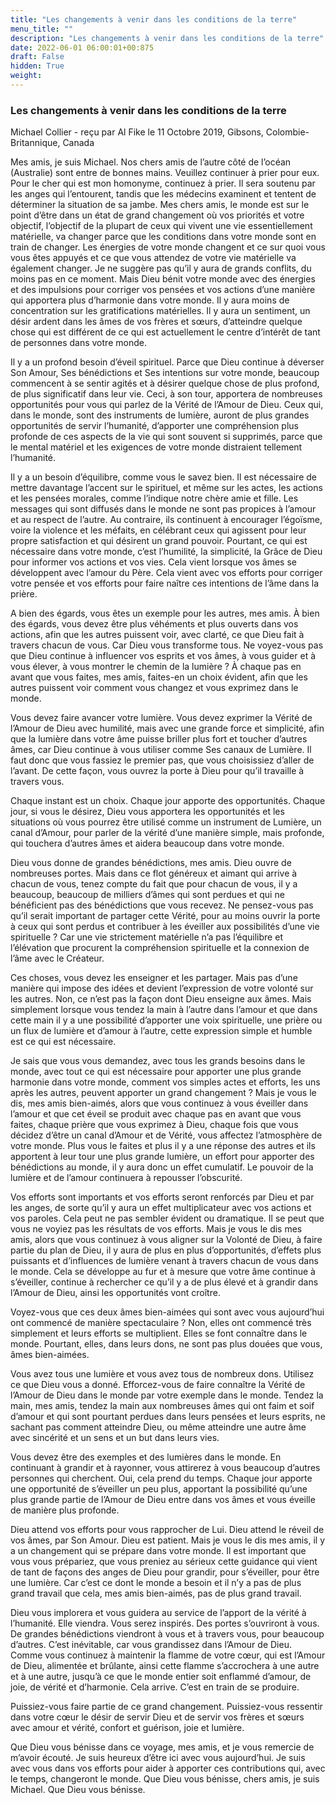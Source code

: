 ```yaml
---
title: "Les changements à venir dans les conditions de la terre"
menu_title: ""
description: "Les changements à venir dans les conditions de la terre"
date: 2022-06-01 06:00:01+00:875
draft: False
hidden: True
weight:
---
```

### Les changements à venir dans les conditions de la terre

Michael Collier - reçu par Al Fike le 11 Octobre 2019, Gibsons, Colombie-Britannique, Canada

Mes amis, je suis Michael. Nos chers amis de l’autre côté de l’océan (Australie) sont entre de bonnes mains. Veuillez continuer à prier pour eux. Pour le cher qui est mon homonyme, continuez à prier. Il sera soutenu par les anges qui l’entourent, tandis que les médecins examinent et tentent de déterminer la situation de sa jambe. Mes chers amis, le monde est sur le point d’être dans un état de grand changement où vos priorités et votre objectif, l’objectif de la plupart de ceux qui vivent une vie essentiellement matérielle, va changer parce que les conditions dans votre monde sont en train de changer. Les énergies de votre monde changent et ce sur quoi vous vous êtes appuyés et ce que vous attendez de votre vie matérielle va également changer. Je ne suggère pas qu’il y aura de grands conflits, du moins pas en ce moment. Mais Dieu bénit votre monde avec des énergies et des impulsions pour corriger vos pensées et vos actions d’une manière qui apportera plus d’harmonie dans votre monde. Il y aura moins de concentration sur les gratifications matérielles. Il y aura un sentiment, un désir ardent dans les âmes de vos frères et sœurs, d’atteindre quelque chose qui est différent de ce qui est actuellement le centre d’intérêt de tant de personnes dans votre monde.

Il y a un profond besoin d’éveil spirituel. Parce que Dieu continue à déverser Son Amour, Ses bénédictions et Ses intentions sur votre monde, beaucoup commencent à se sentir agités et à désirer quelque chose de plus profond, de plus significatif dans leur vie. Ceci, à son tour, apportera de nombreuses opportunités pour vous qui parlez de la Vérité de l’Amour de Dieu. Ceux qui, dans le monde, sont des instruments de lumière, auront de plus grandes opportunités de servir l’humanité, d’apporter une compréhension plus profonde de ces aspects de la vie qui sont souvent si supprimés, parce que le mental matériel et les exigences de votre monde distraient tellement l’humanité.

Il y a un besoin d’équilibre, comme vous le savez bien. Il est nécessaire de mettre davantage l’accent sur le spirituel, et même sur les actes, les actions et les pensées morales, comme l’indique notre chère amie et fille. Les messages qui sont diffusés dans le monde ne sont pas propices à l’amour et au respect de l’autre. Au contraire, ils continuent à encourager l’égoïsme, voire la violence et les méfaits, en célébrant ceux qui agissent pour leur propre satisfaction et qui désirent un grand pouvoir. Pourtant, ce qui est nécessaire dans votre monde, c’est l’humilité, la simplicité, la Grâce de Dieu pour informer vos actions et vos vies. Cela vient lorsque vos âmes se développent avec l’amour du Père. Cela vient avec vos efforts pour corriger votre pensée et vos efforts pour faire naître ces intentions de l’âme dans la prière.

A bien des égards, vous êtes un exemple pour les autres, mes amis. À bien des égards, vous devez être plus véhéments et plus ouverts dans vos actions, afin que les autres puissent voir, avec clarté, ce que Dieu fait à travers chacun de vous. Car Dieu vous transforme tous. Ne voyez-vous pas que Dieu continue à influencer vos esprits et vos âmes, à vous guider et à vous élever, à vous montrer le chemin de la lumière ? À chaque pas en avant que vous faites, mes amis, faites-en un choix évident, afin que les autres puissent voir comment vous changez et vous exprimez dans le monde.

Vous devez faire avancer votre lumière. Vous devez exprimer la Vérité de l’Amour de Dieu avec humilité, mais avec une grande force et simplicité, afin que la lumière dans votre âme puisse briller plus fort et toucher d’autres âmes, car Dieu continue à vous utiliser comme Ses canaux de Lumière. Il faut donc que vous fassiez le premier pas, que vous choisissiez d’aller de l’avant. De cette façon, vous ouvrez la porte à Dieu pour qu’il travaille à travers vous.

Chaque instant est un choix. Chaque jour apporte des opportunités. Chaque jour, si vous le désirez, Dieu vous apportera les opportunités et les situations où vous pourrez être utilisé comme un instrument de Lumière, un canal d’Amour, pour parler de la vérité d’une manière simple, mais profonde, qui touchera d’autres âmes et aidera beaucoup dans votre monde.

Dieu vous donne de grandes bénédictions, mes amis. Dieu ouvre de nombreuses portes. Mais dans ce flot généreux et aimant qui arrive à chacun de vous, tenez compte du fait que pour chacun de vous, il y a beaucoup, beaucoup de milliers d’âmes qui sont perdues et qui ne bénéficient pas des bénédictions que vous recevez. Ne pensez-vous pas qu’il serait important de partager cette Vérité, pour au moins ouvrir la porte à ceux qui sont perdus et contribuer à les éveiller aux possibilités d’une vie spirituelle ? Car une vie strictement matérielle n’a pas l’équilibre et l’élévation que procurent la compréhension spirituelle et la connexion de l’âme avec le Créateur.

Ces choses, vous devez les enseigner et les partager. Mais pas d’une manière qui impose des idées et devient l’expression de votre volonté sur les autres. Non, ce n’est pas la façon dont Dieu enseigne aux âmes. Mais simplement lorsque vous tendez la main à l’autre dans l’amour et que dans cette main il y a une possibilité d’apporter une voix spirituelle, une prière ou un flux de lumière et d’amour à l’autre, cette expression simple et humble est ce qui est nécessaire.

Je sais que vous vous demandez, avec tous les grands besoins dans le monde, avec tout ce qui est nécessaire pour apporter une plus grande harmonie dans votre monde, comment vos simples actes et efforts, les uns après les autres, peuvent apporter un grand changement ? Mais je vous le dis, mes amis bien-aimés, alors que vous continuez à vous éveiller dans l’amour et que cet éveil se produit avec chaque pas en avant que vous faites, chaque prière que vous exprimez à Dieu, chaque fois que vous décidez d’être un canal d’Amour et de Vérité, vous affectez l’atmosphère de votre monde. Plus vous le faites et plus il y a une réponse des autres et ils apportent à leur tour une plus grande lumière, un effort pour apporter des bénédictions au monde, il y aura donc un effet cumulatif. Le pouvoir de la lumière et de l’amour continuera à repousser l’obscurité.

Vos efforts sont importants et vos efforts seront renforcés par Dieu et par les anges, de sorte qu’il y aura un effet multiplicateur avec vos actions et vos paroles. Cela peut ne pas sembler évident ou dramatique. Il se peut que vous ne voyiez pas les résultats de vos efforts. Mais je vous le dis mes amis, alors que vous continuez à vous aligner sur la Volonté de Dieu, à faire partie du plan de Dieu, il y aura de plus en plus d’opportunités, d’effets plus puissants et d’influences de lumière venant à travers chacun de vous dans le monde. Cela se développe au fur et à mesure que votre âme continue à s’éveiller, continue à rechercher ce qu’il y a de plus élevé et à grandir dans l’Amour de Dieu, ainsi les opportunités vont croître.

Voyez-vous que ces deux âmes bien-aimées qui sont avec vous aujourd’hui ont commencé de manière spectaculaire ? Non, elles ont commencé très simplement et leurs efforts se multiplient. Elles se font connaître dans le monde. Pourtant, elles, dans leurs dons, ne sont pas plus douées que vous, âmes bien-aimées.

Vous avez tous une lumière et vous avez tous de nombreux dons. Utilisez ce que Dieu vous a donné. Efforcez-vous de faire connaître la Vérité de l’Amour de Dieu dans le monde par votre exemple dans le monde. Tendez la main, mes amis, tendez la main aux nombreuses âmes qui ont faim et soif d’amour et qui sont pourtant perdues dans leurs pensées et leurs esprits, ne sachant pas comment atteindre Dieu, ou même atteindre une autre âme avec sincérité et un sens et un but dans leurs vies.

Vous devez être des exemples et des lumières dans le monde. En continuant à grandir et à rayonner, vous attirerez à vous beaucoup d’autres personnes qui cherchent. Oui, cela prend du temps. Chaque jour apporte une opportunité de s’éveiller un peu plus, apportant la possibilité qu’une plus grande partie de l’Amour de Dieu entre dans vos âmes et vous éveille de manière plus profonde.

Dieu attend vos efforts pour vous rapprocher de Lui. Dieu attend le réveil de vos âmes, par Son Amour. Dieu est patient. Mais je vous le dis mes amis, il y a un changement qui se prépare dans votre monde. Il est important que vous vous prépariez, que vous preniez au sérieux cette guidance qui vient de tant de façons des anges de Dieu pour grandir, pour s’éveiller, pour être une lumière. Car c’est ce dont le monde a besoin et il n’y a pas de plus grand travail que cela, mes amis bien-aimés, pas de plus grand travail.

Dieu vous implorera et vous guidera au service de l’apport de la vérité à l’humanité. Elle viendra. Vous serez inspirés. Des portes s’ouvriront à vous. De grandes bénédictions viendront à vous et à travers vous, pour beaucoup d’autres. C’est inévitable, car vous grandissez dans l’Amour de Dieu. Comme vous continuez à maintenir la flamme de votre cœur, qui est l’Amour de Dieu, alimentée et brûlante, ainsi cette flamme s’accrochera à une autre et à une autre, jusqu’à ce que le monde entier soit enflammé d’amour, de joie, de vérité et d’harmonie. Cela arrive. C’est en train de se produire.

Puissiez-vous faire partie de ce grand changement. Puissiez-vous ressentir dans votre cœur le désir de servir Dieu et de servir vos frères et sœurs avec amour et vérité, confort et guérison, joie et lumière.

Que Dieu vous bénisse dans ce voyage, mes amis, et je vous remercie de m’avoir écouté. Je suis heureux d’être ici avec vous aujourd’hui. Je suis avec vous dans vos efforts pour aider à apporter ces contributions qui, avec le temps, changeront le monde. Que Dieu vous bénisse, chers amis, je suis Michael. Que Dieu vous bénisse.




